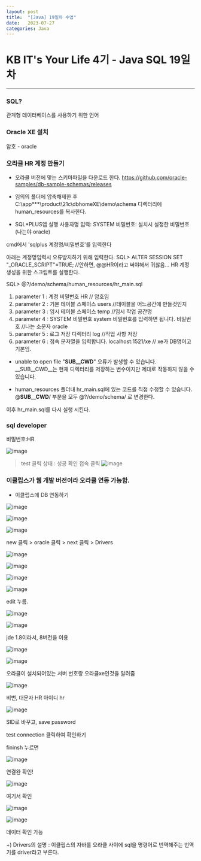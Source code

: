 ```yaml
---
layout: post
title:  "[Java] 19일차 수업"
date:   2023-07-27
categories: Java
---
```

# KB IT's Your Life 4기 - Java SQL 19일차

--- 

### SQL?

관계형 데이터베이스를 사용하기 위한 언어

### Oracle XE 설치

암호 - oracle


### 오라클 HR 계정 만들기

- 오라클 버전에 맞는 스키마파일을 다운로드 한다.
https://github.com/oracle-samples/db-sample-schemas/releases

- 임의의 폴더에 압축해제한 후 C:\app\***\product\21c\dbhomeXE\demo\schema 디렉터리에 human_resources를 복사한다.

- SQL*PLUS앱 실행
사용자명 입력: SYSTEM
비밀번호: 설치시 설정한 비밀번호 (나는야 oracle)

cmd에서 'sqlplus 계정명/비밀번호'를 입력한다

아래는 계정명입력시 오류방지하기 위해 입력한다.
SQL> ALTER SESSION SET "_ORACLE_SCRIPT"=TRUE;
//안하면, @@HR이라고 써야해서 귀찮음...
HR 계정 생성을 위한 스크립트를 실행한다.

SQL> @?/demo/schema/human_resources/hr_main.sql
1. parameter 1 : 계정 비밀번호
HR // 암호임
2. parameter 2 : 기본 테이블 스페이스
users //테이블을 어느공간에 만들것인지
3. parameter 3 : 임시 테이블 스페이스
temp //임시 작업 공간명
4. parameter 4 : SYSTEM 비밀번호 system 비밀번호를 입력하면 됩니다.
비밀번호 //나는 소문자 oracle
5. parameter 5 : 로그 저장 디렉터리
log //작업 사항 저장
6. parameter 6 : 접속 문자열을 입력합니다. 
localhost:1521/xe // xe가 DB명이고 기본임.


- unable to open file "__SUB__CWD__" 오류가 발생할 수 있습니다. __SUB__CWD__는 현재 디렉터리를 저장하는 변수이지만 제대로 작동하지 않을 수 있습니다. 
 
- human_resources 폴더내 hr_main.sql에 있는 코드를 직접 수정할 수 있습니다.
@__SUB__CWD__/ 부분을 모두 @?/demo/schema/ 로 변경한다.

이후 hr_main.sql를 다시 실행 시킨다. 



### sql developer

비밀번호:HR

![image](https://github.com/talkingOrange/talkingOrange.github.io/assets/88815795/b9443bee-928d-41e3-8712-df747248b197)

> test 클릭
> 상태 : 성공 확인
> 접속 클릭
> ![image](https://github.com/talkingOrange/talkingOrange.github.io/assets/88815795/df2d63d8-9661-4df5-a1bd-95c73dda9e9a)


### 이클립스가 웹 개발 버전이라 오라클 연동 가능함.

- 이클립스에 DB 연동하기
  
![image](https://github.com/talkingOrange/talkingOrange.github.io/assets/88815795/3549dad4-1794-42df-b235-1288512039f1)

![image](https://github.com/talkingOrange/talkingOrange.github.io/assets/88815795/ce6bd8a0-5be1-44d8-82f4-befa5201bee2)

![image](https://github.com/talkingOrange/talkingOrange.github.io/assets/88815795/a2a40c13-d847-46f1-b0ab-5675c471ac9a)

new 클릭 > oracle 클릭 > next 클릭 > Drivers 

![image](https://github.com/talkingOrange/talkingOrange.github.io/assets/88815795/41cdbcc6-8aec-4602-a1fa-e333589fbe34)

![image](https://github.com/talkingOrange/talkingOrange.github.io/assets/88815795/4a4ce56a-e9c7-425a-9bff-bd867f786b20)

![image](https://github.com/talkingOrange/talkingOrange.github.io/assets/88815795/418adeab-b78a-41a6-9eaa-8a13c525f235)

![image](https://github.com/talkingOrange/talkingOrange.github.io/assets/88815795/279a0ebd-0cdf-459f-97ad-0e02fdee73f1)

edit 누름.

![image](https://github.com/talkingOrange/talkingOrange.github.io/assets/88815795/db96ee80-689a-4b89-b57a-ed73ff20d825)

![image](https://github.com/talkingOrange/talkingOrange.github.io/assets/88815795/f9fc39e6-718c-4287-9da5-749ec8af7fc5)

jde 1.8이라서, 8버전을 이용

![image](https://github.com/talkingOrange/talkingOrange.github.io/assets/88815795/b91e20e7-7d1e-4420-a284-94e651d506c2)

![image](https://github.com/talkingOrange/talkingOrange.github.io/assets/88815795/5e628125-1aa6-4db1-9d13-14101ed6c007)

오라클이 설치되어있는 서버 번호랑 오라클xe인것을 알려줌

![image](https://github.com/talkingOrange/talkingOrange.github.io/assets/88815795/9370a0c9-d538-4fb1-927b-1154d8530984)

비번, 대문자 HR 아이디 hr

![image](https://github.com/talkingOrange/talkingOrange.github.io/assets/88815795/d0e496cb-8944-414f-aadf-3adb6eadf8a2)

SID로 바꾸고, save password

test connection 클릭하여 확인하기

fininsh 누르면

![image](https://github.com/talkingOrange/talkingOrange.github.io/assets/88815795/840f6bdf-1332-4e19-bc9f-3a365f48ef1d)

연결완 확인!

![image](https://github.com/talkingOrange/talkingOrange.github.io/assets/88815795/cb29d200-2e87-4728-93af-afd81d41fb3e)

여기서 확인

![image](https://github.com/talkingOrange/talkingOrange.github.io/assets/88815795/ff933b96-0bef-4657-900d-846f92a2f4be)


![image](https://github.com/talkingOrange/talkingOrange.github.io/assets/88815795/413c938a-f878-4f3e-b76f-2b9c17062ed7)

데이터  확인 가능



+) Drivers의 설명
: 이클립스의 자바를 오라클 사이에 sql을 명령어로 번역해주는 번역기를 driver라고 부른다. 

